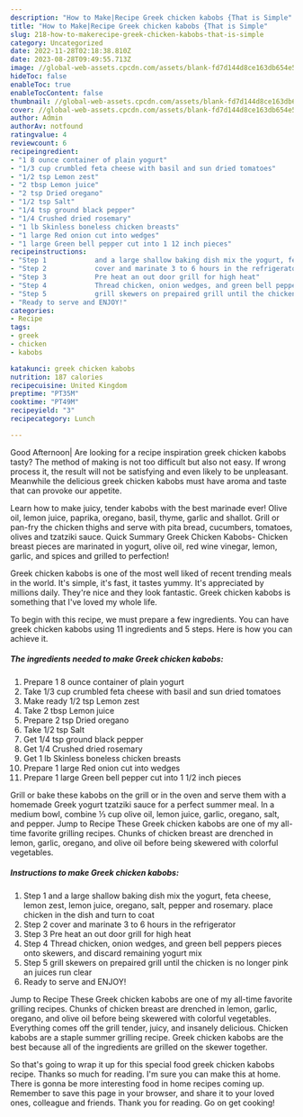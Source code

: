 ```yaml
---
description: "How to Make|Recipe Greek chicken kabobs {That is Simple"
title: "How to Make|Recipe Greek chicken kabobs {That is Simple"
slug: 218-how-to-makerecipe-greek-chicken-kabobs-that-is-simple
category: Uncategorized
date: 2022-11-28T02:18:38.810Z
date: 2023-08-28T09:49:55.713Z
image: //global-web-assets.cpcdn.com/assets/blank-fd7d144d8ce163db654e5a02c40b08a2775adb7897d16e4062681dc7e1b2800f.png
hideToc: false
enableToc: true
enableTocContent: false
thumbnail: //global-web-assets.cpcdn.com/assets/blank-fd7d144d8ce163db654e5a02c40b08a2775adb7897d16e4062681dc7e1b2800f.png
cover: //global-web-assets.cpcdn.com/assets/blank-fd7d144d8ce163db654e5a02c40b08a2775adb7897d16e4062681dc7e1b2800f.png
author: Admin
authorAv: notfound
ratingvalue: 4
reviewcount: 6
recipeingredient:
- "1 8 ounce container of plain yogurt"
- "1/3 cup crumbled feta cheese with basil and sun dried tomatoes"
- "1/2 tsp Lemon zest"
- "2 tbsp Lemon juice"
- "2 tsp Dried oregano"
- "1/2 tsp Salt"
- "1/4 tsp ground black pepper"
- "1/4 Crushed dried rosemary"
- "1 lb Skinless boneless chicken breasts"
- "1 large Red onion cut into wedges"
- "1 large Green bell pepper cut into 1 12 inch pieces"
recipeinstructions:
- "Step 1            and a large shallow baking dish mix the yogurt, feta cheese, lemon zest, lemon juice, oregano, salt, pepper and rosemary. place chicken in the dish and turn to coat"
- "Step 2            cover and marinate 3 to 6 hours in the refrigerator"
- "Step 3            Pre heat an out door grill for high heat"
- "Step 4            Thread chicken, onion wedges, and green bell peppers pieces onto skewers, and discard remaining yogurt mix"
- "Step 5            grill skewers on prepaired grill until the chicken is no longer pink an juices run clear"
- "Ready to serve and ENJOY!"
categories:
- Recipe
tags:
- greek
- chicken
- kabobs

katakunci: greek chicken kabobs 
nutrition: 187 calories
recipecuisine: United Kingdom
preptime: "PT35M"
cooktime: "PT49M"
recipeyield: "3"
recipecategory: Lunch

---
```



Good Afternoon| Are looking for a recipe inspiration greek chicken kabobs tasty? The method of making is not too difficult but also not easy. If wrong process it, the result will not be satisfying and even likely to be unpleasant. Meanwhile the delicious greek chicken kabobs must have aroma and taste that can provoke our appetite.





Learn how to make juicy, tender kabobs with the best marinade ever! Olive oil, lemon juice, paprika, oregano, basil, thyme, garlic and shallot. Grill or pan-fry the chicken thighs and serve with pita bread, cucumbers, tomatoes, olives and tzatziki sauce. Quick Summary Greek Chicken Kabobs- Chicken breast pieces are marinated in yogurt, olive oil, red wine vinegar, lemon, garlic, and spices and grilled to perfection!

Greek chicken kabobs is one of the most well liked of recent trending meals in the world. It's simple, it's fast, it tastes yummy. It's appreciated by millions daily. They're nice and they look fantastic. Greek chicken kabobs is something that I've loved my whole life.


To begin with this recipe, we must prepare a few ingredients. You can have greek chicken kabobs using 11 ingredients and 5 steps. Here is how you can achieve it.

<!--inarticleads1-->

##### The ingredients needed to make Greek chicken kabobs:

1. Prepare 1 8 ounce container of plain yogurt
1. Take 1/3 cup crumbled feta cheese with basil and sun dried tomatoes
1. Make ready 1/2 tsp Lemon zest
1. Take 2 tbsp Lemon juice
1. Prepare 2 tsp Dried oregano
1. Take 1/2 tsp Salt
1. Get 1/4 tsp ground black pepper
1. Get 1/4 Crushed dried rosemary
1. Get 1 lb Skinless boneless chicken breasts
1. Prepare 1 large Red onion cut into wedges
1. Prepare 1 large Green bell pepper cut into 1 1/2 inch pieces


Grill or bake these kabobs on the grill or in the oven and serve them with a homemade Greek yogurt tzatziki sauce for a perfect summer meal. In a medium bowl, combine ⅓ cup olive oil, lemon juice, garlic, oregano, salt, and pepper. Jump to Recipe These Greek chicken kabobs are one of my all-time favorite grilling recipes. Chunks of chicken breast are drenched in lemon, garlic, oregano, and olive oil before being skewered with colorful vegetables. 

<!--inarticleads2-->

##### Instructions to make Greek chicken kabobs:

1. Step 1            and a large shallow baking dish mix the yogurt, feta cheese, lemon zest, lemon juice, oregano, salt, pepper and rosemary. place chicken in the dish and turn to coat
1. Step 2            cover and marinate 3 to 6 hours in the refrigerator
1. Step 3            Pre heat an out door grill for high heat
1. Step 4            Thread chicken, onion wedges, and green bell peppers pieces onto skewers, and discard remaining yogurt mix
1. Step 5            grill skewers on prepaired grill until the chicken is no longer pink an juices run clear
1. Ready to serve and ENJOY!

Jump to Recipe These Greek chicken kabobs are one of my all-time favorite grilling recipes. Chunks of chicken breast are drenched in lemon, garlic, oregano, and olive oil before being skewered with colorful vegetables. Everything comes off the grill tender, juicy, and insanely delicious. Chicken kabobs are a staple summer grilling recipe. Greek chicken kabobs are the best because all of the ingredients are grilled on the skewer together. 

So that's going to wrap it up for this special food greek chicken kabobs recipe. Thanks so much for reading. I'm sure you can make this at home. There is gonna be more interesting food in home recipes coming up. Remember to save this page in your browser, and share it to your loved ones, colleague and friends. Thank you for reading. Go on get cooking!
